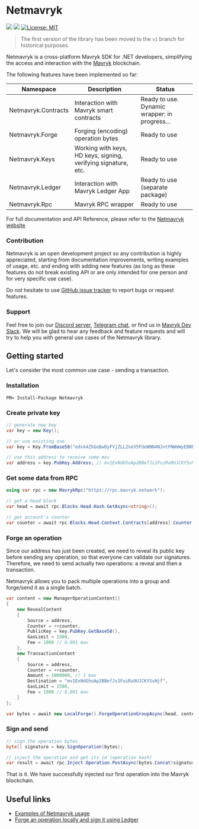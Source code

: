 # Netmavryk
<a href="https://www.nuget.org/packages/Netmavryk/"><img src="https://img.shields.io/nuget/v/Netmavryk.svg" /></a>
<a href="https://www.nuget.org/packages/Netmavryk/"><img src="https://img.shields.io/nuget/dt/Netmavryk.svg" /></a>
[![License: MIT](https://img.shields.io/github/license/baking-bad/netezos.svg)](https://opensource.org/licenses/MIT)


> The first version of the library has been moved to the `v1` branch for historical purposes.

Netmavryk is a cross-platform Mavryk SDK for .NET developers, simplifying the access and interaction with the [Mavryk](https://mavryk.org/) blockchain.

The following features have been implemented so far:

| Namespace | Description | Status |
| --------- | ----------- | ------ |
| Netmavryk.Contracts | Interaction with Mavryk smart contracts | Ready to use. Dynamic wrapper: in progress... |
| Netmavryk.Forge| Forging (encoding) operation bytes | Ready to use |
| Netmavryk.Keys| Working with keys, HD keys, signing, verifying signature, etc. | Ready to use |
| Netmavryk.Ledger| Interaction with Mavryk Ledger App | Ready to use (separate package) |
| Netmavryk.Rpc | Mavryk RPC wrapper | Ready to use |

For full documentation and API Reference, please refer to the [Netmavryk website](https://netmavryk.mavryk.org/)

### Contribution

Netmavryk is an open development project so any contribution is highly appreciated, starting from documentation improvements, writing examples of usage, etc. and ending with adding new features (as long as these features do not break existing API or are only intended for one person and for very specific use case).

Do not hesitate to use [GitHub issue tracker](https://github.com/mavryk-network/netmavryk/issues) to report bugs or request features.

### Support

Feel free to join our [Discord server](https://discord.gg/aG8XKuwsQd), [Telegram chat](https://t.me/baking_bad_chat), or find us in [Mavryk Dev Slack](https://tezos-dev.slack.com/archives/CV5NX7F2L).
We will be glad to hear any feedback and feature requests and will try to help you with general use cases of the Netmavryk library.

## Getting started

Let's consider the most common use case - sending a transaction.

### Installation

`PM> Install-Package Netmavryk`

### Create private key

````cs
// generate new key
var key = new Key();

// or use existing one
var key = Key.FromBase58("edsk4ZkGeBwDyFVjZLL2neV5FUeWNN4NJntFNWmWyEBNbRwa2u3jh1");

// use this address to receive some mav
var address = key.PubKey.Address; // mv1ExNdGhoAp2BBefJs1FuiRa9UJCKYSvNjf
````

### Get some data from RPC

````cs
using var rpc = new MavrykRpc("https://rpc.mavryk.network");

// get a head block
var head = await rpc.Blocks.Head.Hash.GetAsync<string>();

// get account's counter
var counter = await rpc.Blocks.Head.Context.Contracts[address].Counter.GetAsync<int>();
````

### Forge an operation

Since our address has just been created, we need to reveal its public key before sending any operation, so that everyone can validate our signatures.
Therefore, we need to send actually two operations: a reveal and then a transaction.

Netmavryk allows you to pack multiple operations into a group and forge/send it as a single batch.

````cs
var content = new ManagerOperationContent[]
{
    new RevealContent
    {
        Source = address,
        Counter = ++counter,
        PublicKey = key.PubKey.GetBase58(),
        GasLimit = 1500,
        Fee = 1000 // 0.001 mav
    },
    new TransactionContent
    {
        Source = address,
        Counter = ++counter,
        Amount = 1000000, // 1 mav
        Destination = "mv1ExNdGhoAp2BBefJs1FuiRa9UJCKYSvNjf",
        GasLimit = 1500,
        Fee = 1000 // 0.001 mav
    }
};

var bytes = await new LocalForge().ForgeOperationGroupAsync(head, content);
````

### Sign and send

````cs
// sign the operation bytes
byte[] signature = key.SignOperation(bytes);

// inject the operation and get its id (operation hash)
var result = await rpc.Inject.Operation.PostAsync(bytes.Concat(signature));
````

That is it. We have successfully injected our first operation into the Mavryk blockchain.

## Useful links

- [Examples of Netmavryk usage](https://baking-bad.org/blog/2019/11/14/tezos-c-sdk-examples-of-netezos-usage/)
- [Forge an operation locally and sign it using Ledger](https://baking-bad.org/blog/2019/12/30/tezos-c-sdk-netezos-forge-an-operation-locally-and-sign-it-using-ledger-wallet/)
